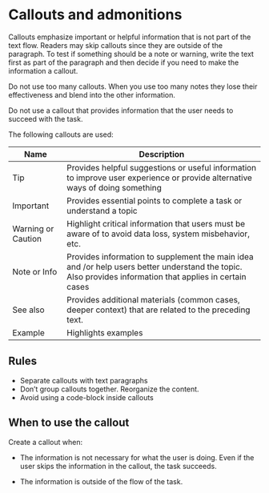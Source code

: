 # Callouts and admonitions

Callouts emphasize important or helpful information that is not part of the text flow. Readers may skip callouts since they are outside of the paragraph. To test if something should be a note or warning, write the text first as part of the paragraph and then decide if you need to make the information a callout.

Do not use too many callouts. When you use too many notes they lose their effectiveness and blend into the other information. 

Do not use a callout that provides information that the user needs to succeed with the task. 

The following callouts are used:

| Name | Description |
|---|---|
| Tip | Provides helpful suggestions or useful information to improve user experience or provide alternative ways of doing something |
| Important | Provides essential points to complete a task or understand a topic |
| Warning or Caution | Highlight critical information that users must be aware of to avoid data loss, system misbehavior, etc. |
| Note or Info | Provides information to supplement the main idea and /or help users better understand the topic. Also provides information that applies in certain cases |
|See also | Provides additional materials (common cases, deeper context)  that are related to the preceding text. |
|Example | Highlights examples |

## Rules

* Separate callouts with text paragraphs
* Don’t group callouts together. Reorganize the content. 
* Avoid using a code-block inside callouts

## When to use the callout

Create a callout when:

* The information is not necessary for what the user is doing. Even if the user skips the information in the callout, the task succeeds. 

* The information is outside of the flow of the task. 

